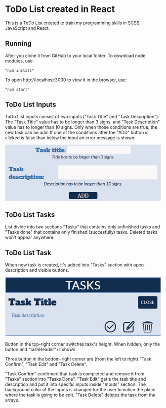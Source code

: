 # ToDo List created in React

This is a ToDo List created to train my programming skills in SCSS, JavaScript and React.

## Running

After you clone it from GitHub to your local folder.
To download node modules, use:

```
"npm install"
```

To open http://localhost:3000 to view it in the browser, use:

```
"npm start"
```

## ToDo List Inputs

ToDo List inputs consist of two inputs ("Task Title" and "Task Description").
The "Task Title" value has to be longer than 3 signs, and "Task Description" value has to longer than 10 signs.
Only when those conditions are true, the new task can be add.
If one of the conditions after the "ADD" button is clicked is false than below the input an error message is shown.

![](src/styles/images/Inputs.png)

## ToDo List Tasks

List divide into two sections "Tasks" that contains only unfinished tasks and "Tasks done" that contains only finished (succesfully) tasks. Deleted tasks won't appear anywhere.

## ToDo List Task

When new task is created, it's added into "Tasks" section with open description and visible buttons.

![](src/styles/images/Task.png)

Button in the top-right corner switches task's height. When hidden, only the button and "tashHeader" is shown. 

Three button in the bottom-right corner are (from the left to right) "Task Confirm", "Task Edit" and "Task Delete". 

"Task Confirm" confirmed that task is completed and remove it from "Tasks" section into "Tasks Done". 
"Task Edit" get's the task title and description and put it into specific inputs inside "Inputs" section. The background color of the inputs is changed for the user to notice the place where the task is going to be edit. 
"Task Delete" deletes the task from the arrays. 
